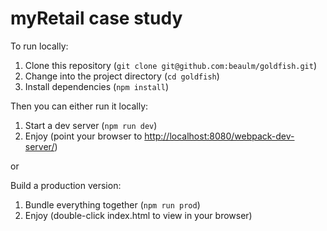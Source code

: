 # myRetail case study

To run locally:

1. Clone this repository (`git clone git@github.com:beaulm/goldfish.git`)
2. Change into the project directory (`cd goldfish`)
3. Install dependencies (`npm install`)

Then you can either run it locally:

1. Start a dev server (`npm run dev`)
2. Enjoy (point your browser to <http://localhost:8080/webpack-dev-server/>)

or  
  
Build a production version:

1. Bundle everything together (`npm run prod`)
2. Enjoy (double-click index.html to view in your browser)